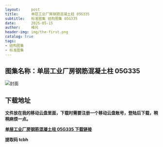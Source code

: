 ```yaml
---
layout:     post
title:      单层工业厂房钢筋混凝土柱 05G335
subtitle:   标准图集 结构图集 05G335
date:       2025-05-15
author:     峰兄
header-img: img/the-first.png
catalog: true
tags:
- 结构图集
- 标准图集
---
```

## 图集名称：单层工业厂房钢筋混凝土柱 05G335
![封面](https://pic1.imgdb.cn/item/6825cae358cb8da5c8f3ed52.jpg)

## 下载地址 ##
**文件放在我的移动云盘里面，下载时需要注册一个移动云盘账号，登陆后下载，稍稍麻烦一点。**  
  
[**单层工业厂房钢筋混凝土柱 05G335 下载链接**](https://caiyun.139.com/m/i?2nc6nrnYSVfel)

**提取码 tcbh**

